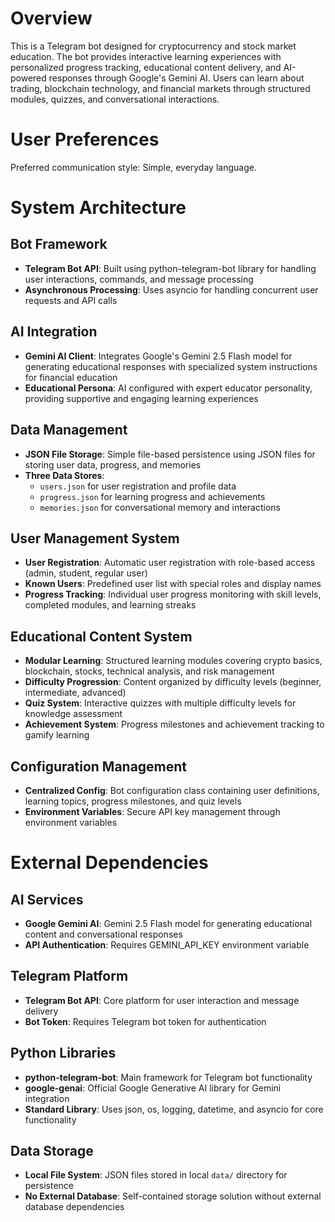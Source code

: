 # Overview

This is a Telegram bot designed for cryptocurrency and stock market education. The bot provides interactive learning experiences with personalized progress tracking, educational content delivery, and AI-powered responses through Google's Gemini AI. Users can learn about trading, blockchain technology, and financial markets through structured modules, quizzes, and conversational interactions.

# User Preferences

Preferred communication style: Simple, everyday language.

# System Architecture

## Bot Framework
- **Telegram Bot API**: Built using python-telegram-bot library for handling user interactions, commands, and message processing
- **Asynchronous Processing**: Uses asyncio for handling concurrent user requests and API calls

## AI Integration
- **Gemini AI Client**: Integrates Google's Gemini 2.5 Flash model for generating educational responses with specialized system instructions for financial education
- **Educational Persona**: AI configured with expert educator personality, providing supportive and engaging learning experiences

## Data Management
- **JSON File Storage**: Simple file-based persistence using JSON files for storing user data, progress, and memories
- **Three Data Stores**: 
  - `users.json` for user registration and profile data
  - `progress.json` for learning progress and achievements
  - `memories.json` for conversational memory and interactions

## User Management System
- **User Registration**: Automatic user registration with role-based access (admin, student, regular user)
- **Known Users**: Predefined user list with special roles and display names
- **Progress Tracking**: Individual user progress monitoring with skill levels, completed modules, and learning streaks

## Educational Content System
- **Modular Learning**: Structured learning modules covering crypto basics, blockchain, stocks, technical analysis, and risk management
- **Difficulty Progression**: Content organized by difficulty levels (beginner, intermediate, advanced)
- **Quiz System**: Interactive quizzes with multiple difficulty levels for knowledge assessment
- **Achievement System**: Progress milestones and achievement tracking to gamify learning

## Configuration Management
- **Centralized Config**: Bot configuration class containing user definitions, learning topics, progress milestones, and quiz levels
- **Environment Variables**: Secure API key management through environment variables

# External Dependencies

## AI Services
- **Google Gemini AI**: Gemini 2.5 Flash model for generating educational content and conversational responses
- **API Authentication**: Requires GEMINI_API_KEY environment variable

## Telegram Platform
- **Telegram Bot API**: Core platform for user interaction and message delivery
- **Bot Token**: Requires Telegram bot token for authentication

## Python Libraries
- **python-telegram-bot**: Main framework for Telegram bot functionality
- **google-genai**: Official Google Generative AI library for Gemini integration
- **Standard Library**: Uses json, os, logging, datetime, and asyncio for core functionality

## Data Storage
- **Local File System**: JSON files stored in local `data/` directory for persistence
- **No External Database**: Self-contained storage solution without external database dependencies